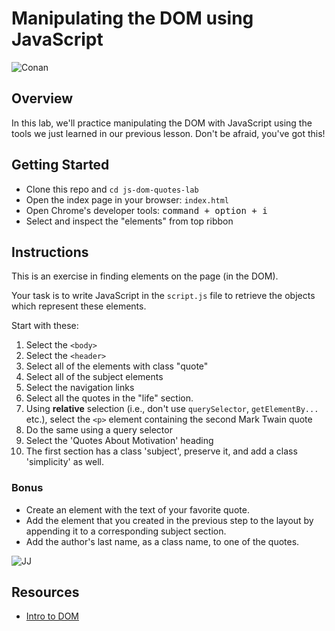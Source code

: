 # Manipulating the DOM using JavaScript

![Conan](https://external-content.duckduckgo.com/iu/?u=https%3A%2F%2Fi2.wp.com%2Fgifrific.com%2Fwp-content%2Fuploads%2F2013%2F01%2FConan-Obrien-Shock-then-Approval.gif%3Fssl%3D1&f=1&nofb=1)

## Overview
In this lab, we'll practice manipulating the DOM with JavaScript using the tools we just learned in our previous lesson. Don't be afraid, you've got this!

## Getting Started
  - Clone this repo and `cd js-dom-quotes-lab`
  - Open the index page in your browser: `index.html`
  - Open Chrome's developer tools: <kbd>command + option + i</kbd>
  - Select and inspect the "elements" from top ribbon

## Instructions
This is an exercise in finding elements on the page (in the DOM).

Your task is to write JavaScript in the `script.js` file to retrieve the objects which represent these elements.

Start with these:
  1. Select the `<body>`
  2. Select the `<header>`
  3. Select all of the elements with class "quote"
  4. Select all of the subject elements
  5. Select the navigation links
  6. Select all the quotes in the "life" section.
  7. Using **relative** selection (i.e., don't use `querySelector`, `getElementBy...` etc.), select the `<p>` element containing the second Mark Twain quote
  8. Do the same using a query selector
  9. Select the 'Quotes About Motivation' heading
  10. The first section has a class 'subject', preserve it, and add a class 'simplicity' as well.

### Bonus
  - Create an element with the text of your favorite quote.
  - Add the element that you created in the previous step to the layout by appending it to a corresponding subject section.
  - Add the author's last name, as a class name, to one of the quotes.

![JJ](https://external-content.duckduckgo.com/iu/?u=https%3A%2F%2Fimg.buzzfeed.com%2Fbuzzfeed-static%2Fstatic%2F2014-01%2Fenhanced%2Fwebdr06%2F27%2F15%2Fanigif_enhanced-buzz-22371-1390853307-13.gif&f=1&nofb=1)

## Resources
  - [Intro to DOM](https://github.com/SEI-R-4-26/u1_lesson_DOM)
